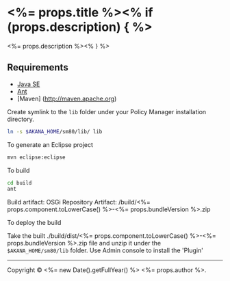 # <%= props.title %><% if (props.description) { %>

<%= props.description %><% } %>

## Requirements

- [Java SE](http://www.oracle.com/technetwork/java/javase/overview)
- [Ant](http://ant.apache.org)
- [Maven] (http://maven.apache.org)

Create symlink to the `lib` folder under your Policy Manager installation directory.

```bash
ln -s $AKANA_HOME/sm80/lib/ lib
```

To generate an Eclipse project

```bash
mvn eclipse:eclipse
```

To build

```bash
cd build
ant
```

Build artifact: OSGi Repository
Artifact: /build/<%= props.component.toLowerCase() %>-<%= props.bundleVersion %>.zip

To deploy the build

Take the built ./build/dist/<%= props.component.toLowerCase() %>-<%= props.bundleVersion %>.zip file and unzip it under the `$AKANA_HOME/sm80/lib` folder. Use Admin console to install the 'Plugin'

---

Copyright &copy; <%= new Date().getFullYear() %> <%= props.author %>.
